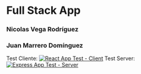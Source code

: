 # Full Stack App
### Nicolas Vega Rodríguez
### Juan Marrero Domínguez

Test Cliente: [![React App Test - Client](https://github.com/SyTW2223/E01/actions/workflows/node.js.yml/badge.svg)](https://github.com/SyTW2223/E01/actions/workflows/node.js.yml)
Test Server: [![Express App Test - Server](https://github.com/SyTW2223/E01/actions/workflows/server.js.yml/badge.svg)](https://github.com/SyTW2223/E01/actions/workflows/server.js.yml)

